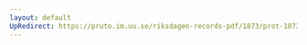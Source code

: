 ```yaml
---
layout: default
UpRedirect: https://pruto.im.uu.se/riksdagen-records-pdf/1873/prot-1873--ak--226/prot-1873--ak--226_024.pdf
---
```

